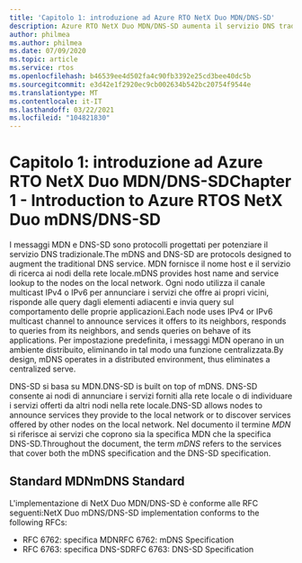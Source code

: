```yaml
---
title: 'Capitolo 1: introduzione ad Azure RTO NetX Duo MDN/DNS-SD'
description: Azure RTO NetX Duo MDN/DNS-SD aumenta il servizio DNS tradizionale.
author: philmea
ms.author: philmea
ms.date: 07/09/2020
ms.topic: article
ms.service: rtos
ms.openlocfilehash: b46539ee4d502fa4c90fb3392e25cd3bee40dc5b
ms.sourcegitcommit: e3d42e1f2920ec9cb002634b542bc20754f9544e
ms.translationtype: MT
ms.contentlocale: it-IT
ms.lasthandoff: 03/22/2021
ms.locfileid: "104821830"
---
```

# <a name="chapter-1---introduction-to-azure-rtos-netx-duo-mdnsdns-sd"></a><span data-ttu-id="b44d2-103">Capitolo 1: introduzione ad Azure RTO NetX Duo MDN/DNS-SD</span><span class="sxs-lookup"><span data-stu-id="b44d2-103">Chapter 1 - Introduction to Azure RTOS NetX Duo mDNS/DNS-SD</span></span>

<span data-ttu-id="b44d2-104">I messaggi MDN e DNS-SD sono protocolli progettati per potenziare il servizio DNS tradizionale.</span><span class="sxs-lookup"><span data-stu-id="b44d2-104">The mDNS and DNS-SD are protocols designed to augment the traditional DNS service.</span></span> <span data-ttu-id="b44d2-105">MDN fornisce il nome host e il servizio di ricerca ai nodi della rete locale.</span><span class="sxs-lookup"><span data-stu-id="b44d2-105">mDNS provides host name and service lookup to the nodes on the local network.</span></span> <span data-ttu-id="b44d2-106">Ogni nodo utilizza il canale multicast IPv4 o IPv6 per annunciare i servizi che offre ai propri vicini, risponde alle query dagli elementi adiacenti e invia query sul comportamento delle proprie applicazioni.</span><span class="sxs-lookup"><span data-stu-id="b44d2-106">Each node uses IPv4 or IPv6 multicast channel to announce services it offers to its neighbors, responds to queries from its neighbors, and sends queries on behave of its applications.</span></span> <span data-ttu-id="b44d2-107">Per impostazione predefinita, i messaggi MDN operano in un ambiente distribuito, eliminando in tal modo una funzione centralizzata.</span><span class="sxs-lookup"><span data-stu-id="b44d2-107">By design, mDNS operates in a distributed environment, thus eliminates a centralized serve.</span></span>

<span data-ttu-id="b44d2-108">DNS-SD si basa su MDN.</span><span class="sxs-lookup"><span data-stu-id="b44d2-108">DNS-SD is built on top of mDNS.</span></span> <span data-ttu-id="b44d2-109">DNS-SD consente ai nodi di annunciare i servizi forniti alla rete locale o di individuare i servizi offerti da altri nodi nella rete locale.</span><span class="sxs-lookup"><span data-stu-id="b44d2-109">DNS-SD allows nodes to announce services they provide to the local network or to discover services offered by other nodes on the local network.</span></span> <span data-ttu-id="b44d2-110">Nel documento il termine *MDN* si riferisce ai servizi che coprono sia la specifica MDN che la specifica DNS-SD.</span><span class="sxs-lookup"><span data-stu-id="b44d2-110">Throughout the document, the term *mDNS* refers to the services that cover both the mDNS specification and the DNS-SD specification.</span></span>

## <a name="mdns-standard"></a><span data-ttu-id="b44d2-111">Standard MDN</span><span class="sxs-lookup"><span data-stu-id="b44d2-111">mDNS Standard</span></span>

<span data-ttu-id="b44d2-112">L'implementazione di NetX Duo MDN/DNS-SD è conforme alle RFC seguenti:</span><span class="sxs-lookup"><span data-stu-id="b44d2-112">NetX Duo mDNS/DNS-SD implementation conforms to the following RFCs:</span></span>

- <span data-ttu-id="b44d2-113">RFC 6762: specifica MDN</span><span class="sxs-lookup"><span data-stu-id="b44d2-113">RFC 6762: mDNS Specification</span></span>
- <span data-ttu-id="b44d2-114">RFC 6763: specifica DNS-SD</span><span class="sxs-lookup"><span data-stu-id="b44d2-114">RFC 6763: DNS-SD Specification</span></span>